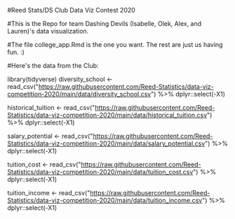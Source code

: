 #Reed Stats/DS Club Data Viz Contest 2020

#This is the Repo for team Dashing Devils (Isabelle, Olek, Alex, and Lauren)'s data visualization.

#The file college_app.Rmd is the one you want. The rest are just us having fun. :)


#Here's the data from the Club:

library(tidyverse)
diversity_school <- 
  read_csv("https://raw.githubusercontent.com/Reed-Statistics/data-viz-competition-2020/main/data/diversity_school.csv") %>%
  dplyr::select(-X1)

historical_tuition <- 
  read_csv("https://raw.githubusercontent.com/Reed-Statistics/data-viz-competition-2020/main/data/historical_tuition.csv") %>%
  dplyr::select(-X1)

salary_potential <-
  read_csv("https://raw.githubusercontent.com/Reed-Statistics/data-viz-competition-2020/main/data/salary_potential.csv") %>%
  dplyr::select(-X1)

tuition_cost <-
  read_csv("https://raw.githubusercontent.com/Reed-Statistics/data-viz-competition-2020/main/data/tuition_cost.csv") %>% 
  dplyr::select(-X1)

tuition_income <-
  read_csv("https://raw.githubusercontent.com/Reed-Statistics/data-viz-competition-2020/main/data/tuition_income.csv") %>%
  dplyr::select(-X1)
